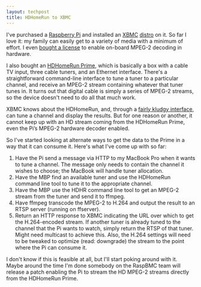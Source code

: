 ```yaml
---
layout: techpost
title: HDHomeRun to XBMC
---
```


I've purchased a [Raspberry Pi](http://www.raspberrypi.org/) and installed an [XBMC](http://www.xbmc.org/) [distro](http://www.raspbmc.com/) on it. So far I love it: my family can easily get to a variety of media with a minimum of effort. I even [bought a license](http://www.raspberrypi.com/license-keys/) to enable on-board MPEG-2 decoding in hardware. 

I also bought an [HDHomeRun Prime](http://www.silicondust.com/products/hdhomerun/prime/), which is basically a box with a cable TV input, three cable tuners, and an Ethernet interface. There's a straightforward command-line interface to tune a tuner to a particular channel, and receive an MPEG-2 stream containing whatever that tuner tunes in. It turns out that digital cable is simply a series of MPEG-2 streams, so the device doesn't need to do all that much work.

XBMC knows about the HDHomeRun, and, through a [fairly kludgy interface](http://wiki.xbmc.org/index.php?title=HDHomeRun "HDHomeRun"), can tune a channel and display the results. But for one reason or another, it cannot keep up with an HD stream coming from the HDHomeRun Prime, even the Pi’s MPEG-2 hardware decoder enabled. 

So I've started looking at alternate ways to get the data to the Prime in a way that it can consume it. Here's what I've come up with so far:

1.  Have the Pi send a message via HTTP to my MacBook Pro when it wants to tune a channel. The message only needs to contain the channel it wishes to choose; the MacBook will handle tuner allocation.
2.  Have the MBP find an available tuner and use the HDHomeRun command line tool to tune it to the appropriate channel.
3.  Have the MBP use the HDHR command line tool to get an MPEG-2 stream from the tuner and send it to ffmpeg.
4.  Have ffmpeg transcode the MPEG-2 to H.264 and output the result to an RTSP server (running on ffserver).
5.  Return an HTTP response to XBMC indicating the URL over which to get the H.264-encoded stream.&nbsp;If another tuner is already tuned to the channel that the Pi wants to watch, simply return the RTSP of that tuner. Might need multicast to achieve this. Also, the H.264 settings will need to be tweaked to optimize (read: downgrade) the stream to the point where the Pi can consume it.

I don't know if this is feasible at all, but I'll start poking around with it. Maybe around the time I'm done somebody on the RaspBMC team will release a patch enabling the Pi to stream the HD MPEG-2 streams directly from the HDHomeRun Prime. 
